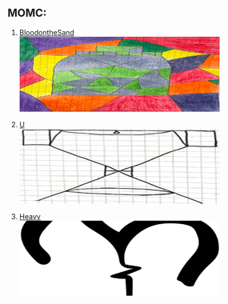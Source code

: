 MOMC:
------ 

1. [BloodontheSand][BloodontheSand]  
[<img src="images/Bottle.png" width="400" alt="snake game" width="150" height="150">][BloodontheSand]

2. [U][U]  
[<img src="images/U.png" width="400" alt="battle Arena game" width="150" height="150">][U]

3. [Heavy][Heavy]  
[<img src="images/Heav.png" width="400" alt="battle Arena game" width="150" height="150">][Heavy]

[BloodontheSand]: https://ameverythingand.github.io/Blood-on-the-Sand/
[U]: https://ameverythingand.github.io/U/
[Heavy]: https://ameverythingand.github.io/Heavy/
